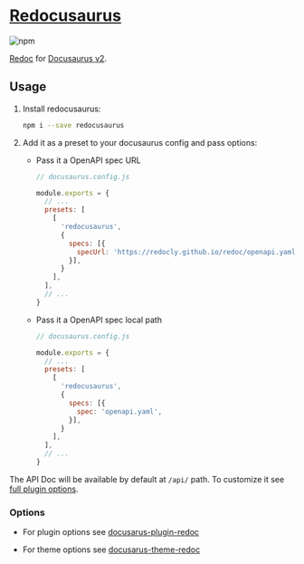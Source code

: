 # [Redocusaurus](https://github.com/rohit-gohri/redocusaurus)

![npm](https://img.shields.io/npm/v/redocusaurus?style=flat-square)

[Redoc](https://github.com/redocly/redoc) for [Docusaurus v2](https://v2.docusaurus.io/).

## Usage

1. Install redocusaurus:

    ```sh
    npm i --save redocusaurus
    ```

1. Add it as a preset to your docusaurus config and pass options:

    - Pass it a OpenAPI spec URL

        ```js
        // docusaurus.config.js

        module.exports = {
          // ...
          presets: [
            [
              'redocusaurus',
              {
                specs: [{
                  specUrl: 'https://redocly.github.io/redoc/openapi.yaml',
                }],
              }
            ],
          ],
          // ...
        }
        ```

    - Pass it a OpenAPI spec local path

        ```js
        // docusaurus.config.js

        module.exports = {
          // ...
          presets: [
            [
              'redocusaurus',
              {
                specs: [{
                  spec: 'openapi.yaml',
                }],
              }
            ],
          ],
          // ...
        }
        ```

The API Doc will be available by default at `/api/` path. To customize it see [full plugin options](#options).

### Options

- For plugin options see [docusarus-plugin-redoc](../docusarus-plugin-redoc)

- For theme options see [docusarus-theme-redoc](../docusarus-theme-redoc)
